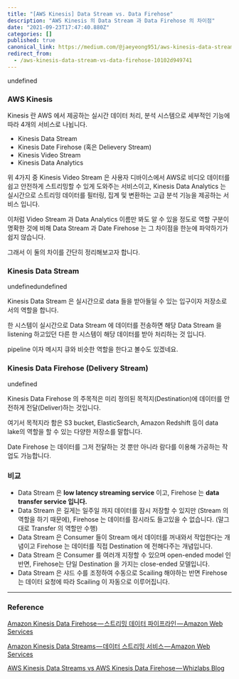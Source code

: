 ```yaml
---
title: "[AWS Kinesis] Data Stream vs. Data Firehose"
description: "AWS Kinesis 의 Data Stream 과 Data Firehose 의 차이점"
date: "2021-09-23T17:47:40.880Z"
categories: []
published: true
canonical_link: https://medium.com/@jaeyeong951/aws-kinesis-data-stream-vs-data-firehose-10102d949741
redirect_from:
  - /aws-kinesis-data-stream-vs-data-firehose-10102d949741
---
```


undefined

### AWS Kinesis

Kinesis 란 AWS 에서 제공하는 실시간 데이터 처리, 분석 시스템으로 세부적인 기능에 따라 4개의 서비스로 나뉩니다.

-   Kinesis Data Stream
-   Kinesis Date Firehose (혹은 Delievery Stream)
-   Kinesis Video Stream
-   Kinesis Data Analytics

위 4가지 중 Kinesis Video Stream 은 사용자 디바이스에서 AWS로 비디오 데이터를 쉽고 안전하게 스트리밍할 수 있게 도와주는 서비스이고, Kinesis Data Analytics 는 실시간으로 스트리밍 데이터를 필터링, 집계 및 변환하는 고급 분석 기능을 제공하는 서비스 입니다.

이처럼 Video Stream 과 Data Analytics 이름만 봐도 알 수 있을 정도로 역할 구분이 명확한 것에 비해 Data Stream 과 Date Firehose 는 그 차이점을 한눈에 파악하기가 쉽지 않습니다.

그래서 이 둘의 차이를 간단히 정리해보고자 합니다.

### Kinesis Data Stream

undefinedundefined

Kinesis Data Stream 은 실시간으로 data 들을 받아들일 수 있는 입구이자 저장소로서의 역할을 합니다.

한 시스템이 실시간으로 Data Stream 에 데이터를 전송하면 해당 Data Stream 을 listening 하고있던 다른 한 시스템이 해당 데이터를 받아 처리하는 것 입니다.

pipeline 이자 메시지 큐와 비슷한 역할을 한다고 볼수도 있겠네요.

### Kinesis Data Firehose (Delivery Stream)

undefined

Kinesis Data Firehose 의 주목적은 미리 정의된 목적지(Destination)에 데이터를 안전하게 전달(Deliver)하는 것입니다.

여기서 목적지라 함은 S3 bucket, ElasticSearch, Amazon Redshift 등이 data lake의 역할을 할 수 있는 다양한 저장소를 말합니다.

Date Firehose 는 데이터를 그저 전달하는 것 뿐만 아니라 람다를 이용해 가공하는 작업도 가능합니다.

### 비교

-   Data Stream 은 **low latency streaming service** 이고, Firehose 는 **data transfer service 입니다.**
-   Data Stream 은 길게는 일주일 까지 데이터를 잠시 저장할 수 있지만 (Stream 의 역할을 하기 때문에), Firehose 는 데이터를 잠시라도 들고있을 수 없습니다. (말그대로 Transfer 의 역할만 수행)
-   Data Stream 은 Consumer 들이 Stream 에서 데이터를 꺼내와서 작업한다는 개념이고 Firehose 는 데이터를 직접 Destination 에 전해다주는 개념입니다.
-   Data Stream 은 Consumer 를 여러개 지정할 수 있으며 open-ended model 인 반면, Firehose는 단일 Destination 을 가지는 close-ended 모델입니다.
-   Data Stream 은 샤드 수를 조정하여 수동으로 Scailing 해야하는 반면 Firehose 는 데이터 요청에 따라 Scailing 이 자동으로 이루어집니다.

---

### Reference

[Amazon Kinesis Data Firehose — 스트리밍 데이터 파이프라인 — Amazon Web Services](https://aws.amazon.com/ko/kinesis/data-firehose/?kinesis-blogs.sort-by=item.additionalFields.createdDate&kinesis-blogs.sort-order=desc)

[Amazon Kinesis Data Streams — 데이터 스트리밍 서비스 — Amazon Web Services](https://aws.amazon.com/ko/kinesis/data-streams/)

[AWS Kinesis Data Streams vs AWS Kinesis Data Firehose — Whizlabs Blog](https://www.whizlabs.com/blog/aws-kinesis-data-streams-vs-aws-kinesis-data-firehose/)
